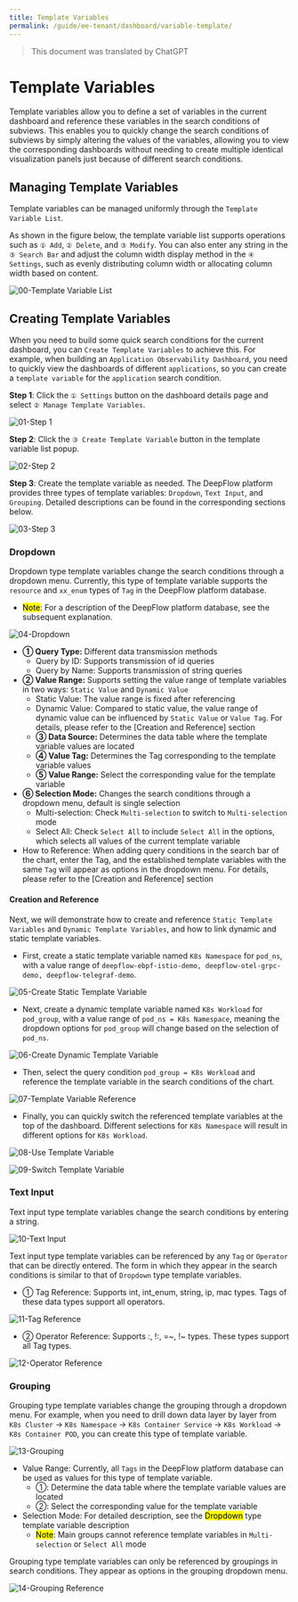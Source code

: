 ```yaml
---
title: Template Variables
permalink: /guide/ee-tenant/dashboard/variable-template/
---
```


> This document was translated by ChatGPT

# Template Variables

Template variables allow you to define a set of variables in the current dashboard and reference these variables in the search conditions of subviews. This enables you to quickly change the search conditions of subviews by simply altering the values of the variables, allowing you to view the corresponding dashboards without needing to create multiple identical visualization panels just because of different search conditions.

## Managing Template Variables

Template variables can be managed uniformly through the `Template Variable List`.

As shown in the figure below, the template variable list supports operations such as `① Add`, `② Delete`, and `③ Modify`. You can also enter any string in the `⑤ Search Bar` and adjust the column width display method in the `④ Settings`, such as evenly distributing column width or allocating column width based on content.

![00-Template Variable List](https://yunshan-guangzhou.oss-cn-beijing.aliyuncs.com/pub/pic/2024032165fbf59d3ef4d.png)

## Creating Template Variables

When you need to build some quick search conditions for the current dashboard, you can `Create Template Variables` to achieve this. For example, when building an `Application Observability Dashboard`, you need to quickly view the dashboards of different `applications`, so you can create a `template variable` for the `application` search condition.

**Step 1**: Click the `① Settings` button on the dashboard details page and select `② Manage Template Variables`.

![01-Step 1](https://yunshan-guangzhou.oss-cn-beijing.aliyuncs.com/pub/pic/2024032165fbf68c0b038.png)

**Step 2**: Click the `③ Create Template Variable` button in the template variable list popup.

![02-Step 2](https://yunshan-guangzhou.oss-cn-beijing.aliyuncs.com/pub/pic/2024032165fbf70be224b.png)

**Step 3**: Create the template variable as needed. The DeepFlow platform provides three types of template variables: `Dropdown`, `Text Input`, and `Grouping`. Detailed descriptions can be found in the corresponding sections below.

![03-Step 3](https://yunshan-guangzhou.oss-cn-beijing.aliyuncs.com/pub/pic/2024032165fbf7bb39bbe.png)

### Dropdown

Dropdown type template variables change the search conditions through a dropdown menu. Currently, this type of template variable supports the `resource` and `xx_enum` types of `Tag` in the DeepFlow platform database.

- <mark>Note</mark>: For a description of the DeepFlow platform database, see the subsequent explanation.

![04-Dropdown](https://yunshan-guangzhou.oss-cn-beijing.aliyuncs.com/pub/pic/2024032165fbf81b3b73b.png)

- **① Query Type:** Different data transmission methods
  - Query by ID: Supports transmission of id queries
  - Query by Name: Supports transmission of string queries
- **② Value Range:** Supports setting the value range of template variables in two ways: `Static Value` and `Dynamic Value`
  - Static Value: The value range is fixed after referencing
  - Dynamic Value: Compared to static value, the value range of dynamic value can be influenced by `Static Value` or `Value Tag`. For details, please refer to the [Creation and Reference] section
  - **③ Data Source:** Determines the data table where the template variable values are located
  - **④ Value Tag:** Determines the Tag corresponding to the template variable values
  - **⑤ Value Range:** Select the corresponding value for the template variable
- **⑥ Selection Mode:** Changes the search conditions through a dropdown menu, default is single selection
  - Multi-selection: Check `Multi-selection` to switch to `Multi-selection` mode
  - Select All: Check `Select All` to include `Select All` in the options, which selects all values of the current template variable
- How to Reference: When adding query conditions in the search bar of the chart, enter the Tag, and the established template variables with the same `Tag` will appear as options in the dropdown menu. For details, please refer to the [Creation and Reference] section

#### Creation and Reference

Next, we will demonstrate how to create and reference `Static Template Variables` and `Dynamic Template Variables`, and how to link dynamic and static template variables.

- First, create a static template variable named `K8s Namespace` for `pod_ns`, with a value range of `deepflow-ebpf-istio-demo, deepflow-otel-grpc-demo, deepflow-telegraf-demo`.

![05-Create Static Template Variable](https://yunshan-guangzhou.oss-cn-beijing.aliyuncs.com/pub/pic/20240402660bbd4b0c94b.png)

- Next, create a dynamic template variable named `K8s Workload` for `pod_group`, with a value range of `pod_ns = K8s Namespace`, meaning the dropdown options for `pod_group` will change based on the selection of `pod_ns`.

![06-Create Dynamic Template Variable](https://yunshan-guangzhou.oss-cn-beijing.aliyuncs.com/pub/pic/20240402660bbd4c9cee2.png)

- Then, select the query condition `pod_group = K8s Workload` and reference the template variable in the search conditions of the chart.

![07-Template Variable Reference](https://yunshan-guangzhou.oss-cn-beijing.aliyuncs.com/pub/pic/20240402660bbd4e0596a.png)

- Finally, you can quickly switch the referenced template variables at the top of the dashboard. Different selections for `K8s Namespace` will result in different options for `K8s Workload`.

![08-Use Template Variable](https://yunshan-guangzhou.oss-cn-beijing.aliyuncs.com/pub/pic/20240402660bbd504e2f4.png)

![09-Switch Template Variable](https://yunshan-guangzhou.oss-cn-beijing.aliyuncs.com/pub/pic/20240402660bbd5108331.png)

### Text Input

Text input type template variables change the search conditions by entering a string.

![10-Text Input](https://yunshan-guangzhou.oss-cn-beijing.aliyuncs.com/pub/pic/2023091865082716002b8.png)

Text input type template variables can be referenced by any `Tag` or `Operator` that can be directly entered. The form in which they appear in the search conditions is similar to that of `Dropdown` type template variables.

- ① Tag Reference: Supports int, int_enum, string, ip, mac types. Tags of these data types support all operators.

![11-Tag Reference](https://yunshan-guangzhou.oss-cn-beijing.aliyuncs.com/pub/pic/202309186508271402080.png)

- ② Operator Reference: Supports :, !:, =~, !~ types. These types support all Tag types.

![12-Operator Reference](https://yunshan-guangzhou.oss-cn-beijing.aliyuncs.com/pub/pic/2023091865082716add4e.png)

### Grouping

Grouping type template variables change the grouping through a dropdown menu. For example, when you need to drill down data layer by layer from `K8s Cluster` -> `K8s Namespace` -> `K8s Container Service` -> `K8s Workload` -> `K8s Container POD`, you can create this type of template variable.

![13-Grouping](https://yunshan-guangzhou.oss-cn-beijing.aliyuncs.com/pub/pic/20230918650827184c5b7.png)

- Value Range: Currently, all `Tags` in the DeepFlow platform database can be used as values for this type of template variable.
  - ①: Determine the data table where the template variable values are located
  - ②: Select the corresponding value for the template variable
- Selection Mode: For detailed description, see the <mark>Dropdown</mark> type template variable description
  - <mark>Note</mark>: Main groups cannot reference template variables in `Multi-selection` or `Select All` mode

Grouping type template variables can only be referenced by groupings in search conditions. They appear as options in the grouping dropdown menu.

![14-Grouping Reference](https://yunshan-guangzhou.oss-cn-beijing.aliyuncs.com/pub/pic/2023091865082715de5ff.png)
